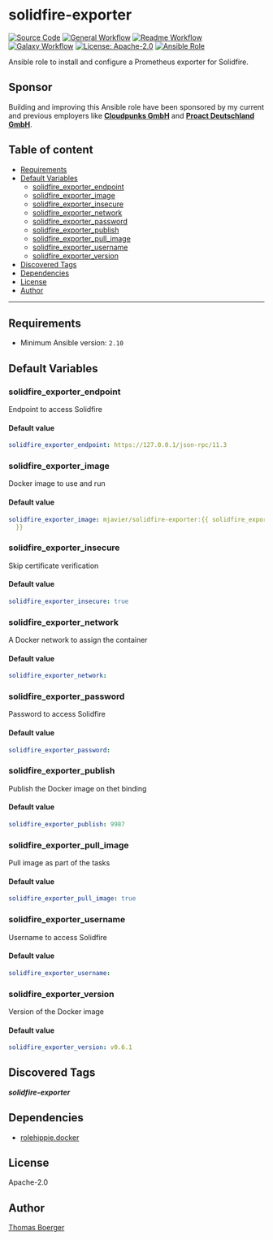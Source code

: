 # solidfire-exporter

[![Source Code](https://img.shields.io/badge/github-source%20code-blue?logo=github&amp;logoColor=white)](https://github.com/rolehippie/solidfire-exporter)
[![General Workflow](https://github.com/rolehippie/solidfire-exporter/actions/workflows/general.yml/badge.svg)](https://github.com/rolehippie/solidfire-exporter/actions/workflows/general.yml)
[![Readme Workflow](https://github.com/rolehippie/solidfire-exporter/actions/workflows/docs.yml/badge.svg)](https://github.com/rolehippie/solidfire-exporter/actions/workflows/docs.yml)
[![Galaxy Workflow](https://github.com/rolehippie/solidfire-exporter/actions/workflows/galaxy.yml/badge.svg)](https://github.com/rolehippie/solidfire-exporter/actions/workflows/galaxy.yml)
[![License: Apache-2.0](https://img.shields.io/github/license/rolehippie/solidfire-exporter)](https://github.com/rolehippie/solidfire-exporter/blob/master/LICENSE)
[![Ansible Role](https://img.shields.io/badge/role-rolehippie.solidfire__exporter-blue)](https://galaxy.ansible.com/rolehippie/solidfire_exporter)

Ansible role to install and configure a Prometheus exporter for Solidfire.

## Sponsor

Building and improving this Ansible role have been sponsored by my current and previous employers like **[Cloudpunks GmbH](https://cloudpunks.de)** and **[Proact Deutschland GmbH](https://www.proact.eu)**.

## Table of content

- [Requirements](#requirements)
- [Default Variables](#default-variables)
  - [solidfire_exporter_endpoint](#solidfire_exporter_endpoint)
  - [solidfire_exporter_image](#solidfire_exporter_image)
  - [solidfire_exporter_insecure](#solidfire_exporter_insecure)
  - [solidfire_exporter_network](#solidfire_exporter_network)
  - [solidfire_exporter_password](#solidfire_exporter_password)
  - [solidfire_exporter_publish](#solidfire_exporter_publish)
  - [solidfire_exporter_pull_image](#solidfire_exporter_pull_image)
  - [solidfire_exporter_username](#solidfire_exporter_username)
  - [solidfire_exporter_version](#solidfire_exporter_version)
- [Discovered Tags](#discovered-tags)
- [Dependencies](#dependencies)
- [License](#license)
- [Author](#author)

---

## Requirements

- Minimum Ansible version: `2.10`


## Default Variables

### solidfire_exporter_endpoint

Endpoint to access Solidfire

#### Default value

```YAML
solidfire_exporter_endpoint: https://127.0.0.1/json-rpc/11.3
```

### solidfire_exporter_image

Docker image to use and run

#### Default value

```YAML
solidfire_exporter_image: mjavier/solidfire-exporter:{{ solidfire_exporter_version
  }}
```

### solidfire_exporter_insecure

Skip certificate verification

#### Default value

```YAML
solidfire_exporter_insecure: true
```

### solidfire_exporter_network

A Docker network to assign the container

#### Default value

```YAML
solidfire_exporter_network:
```

### solidfire_exporter_password

Password to access Solidfire

#### Default value

```YAML
solidfire_exporter_password:
```

### solidfire_exporter_publish

Publish the Docker image on thet binding

#### Default value

```YAML
solidfire_exporter_publish: 9987
```

### solidfire_exporter_pull_image

Pull image as part of the tasks

#### Default value

```YAML
solidfire_exporter_pull_image: true
```

### solidfire_exporter_username

Username to access Solidfire

#### Default value

```YAML
solidfire_exporter_username:
```

### solidfire_exporter_version

Version of the Docker image

#### Default value

```YAML
solidfire_exporter_version: v0.6.1
```

## Discovered Tags

**_solidfire-exporter_**


## Dependencies

- [rolehippie.docker](https://github.com/rolehippie/docker)

## License

Apache-2.0

## Author

[Thomas Boerger](https://github.com/tboerger)

